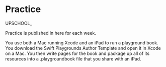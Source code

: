 # Practice
UPSCHOOL_

Practice is published in here for each week. 

You use both a Mac running Xcode and an iPad to run a playground book. You download the Swift Playgrounds Author Template and open it in Xcode on a Mac. You then write pages for the book and package up all of its resources into a .playgroundbook file that you share with an iPad.
